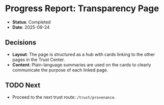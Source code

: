 # Progress Report: Transparency Page

-   **Status**: Completed
-   **Date**: 2025-09-24

## Decisions

-   **Layout**: The page is structured as a hub with cards linking to the other pages in the Trust Center.
-   **Content**: Plain-language summaries are used on the cards to clearly communicate the purpose of each linked page.

## TODO Next

-   Proceed to the next trust route: `/trust/provenance`.